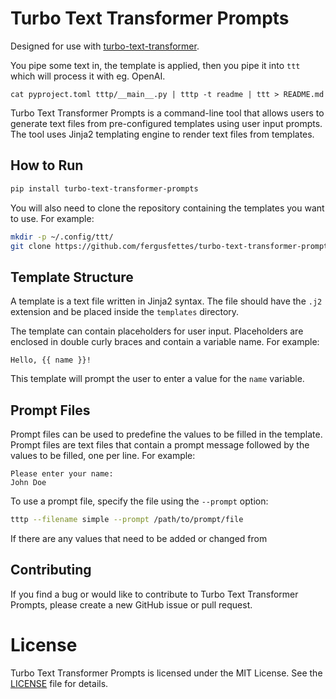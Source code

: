 # Turbo Text Transformer Prompts

Designed for use with [turbo-text-transformer](https://github.com/fergusfettes/turbo-text-transformer).

You pipe some text in, the template is applied, then you pipe it into `ttt` which will process it with eg. OpenAI.

```
cat pyproject.toml tttp/__main__.py | tttp -t readme | ttt > README.md
```

Turbo Text Transformer Prompts is a command-line tool that allows users to generate text files from pre-configured templates using user input prompts. The tool uses Jinja2 templating engine to render text files from templates.

## How to Run

```sh
pip install turbo-text-transformer-prompts
```

You will also need to clone the repository containing the templates you want to use. For example:

```sh
mkdir -p ~/.config/ttt/
git clone https://github.com/fergusfettes/turbo-text-transformer-prompts ~/.config/ttt/tttp
```

## Template Structure

A template is a text file written in Jinja2 syntax. The file should have the `.j2` extension and be placed inside the `templates` directory.

The template can contain placeholders for user input. Placeholders are enclosed in double curly braces and contain a variable name. For example:

```jinja
Hello, {{ name }}!
```

This template will prompt the user to enter a value for the `name` variable.

## Prompt Files

Prompt files can be used to predefine the values to be filled in the template. Prompt files are text files that contain a prompt message followed by the values to be filled, one per line. For example:

```
Please enter your name:
John Doe
```

To use a prompt file, specify the file using the `--prompt` option:

```sh
tttp --filename simple --prompt /path/to/prompt/file
```

If there are any values that need to be added or changed from

## Contributing

If you find a bug or would like to contribute to Turbo Text Transformer Prompts, please create a new GitHub issue or pull request.

#  License

Turbo Text Transformer Prompts is licensed under the MIT License. See the [LICENSE](./LICENSE) file for details.
